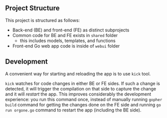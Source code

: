 
## Project Structure

This project is structured as follows:

- Back-end (BE) and front-end (FE) as distinct subprojects
- Common code for BE and FE exists in `shared` folder
    - this includes models, templates, and functions
- Front-end Go web app code is inside of `webui` folder


## Development

A convenient way for starting and reloading the app is to use `kick` tool.

`kick` watches for code changes in either BE or FE sides. If such a change is detected, it will
trigger the compilation on that side to capture the change and it will _restart_ the app. This improves considerably the development experience: you run this command once, instead of manually running `gopher build` command for getting the changes done on the FE side and running `go run orgone.go` command to restart the app (including the BE side).

